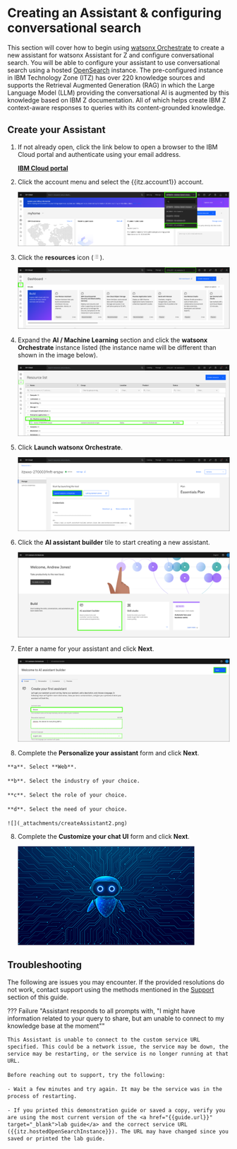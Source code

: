 # Creating an Assistant & configuring conversational search
This section will cover how to begin using [watsonx Orchestrate](https://www.ibm.com/products/watsonx-orchestrate?p1=Search&p4=43700077722754881&p5=e&p9=58700008198244496&gad_source=1&gclsrc=ds) to create a new assistant for watsonx Assistant for Z and configure conversational search. You will be able to configure your assistant to use conversational search using a hosted [OpenSearch](https://opensearch.org/) instance. The pre-configured instance in IBM Technology Zone (ITZ) has over 220 knowledge sources and supports the Retrieval Augmented Generation (RAG) in which the Large Language Model (LLM) providing the conversational AI is augmented by this knowledge based on IBM Z documentation. All of which helps create IBM Z context-aware responses to queries with its content-grounded knowledge.

<!-- Note: In this section, you can test setting up conversational search using a hosted OpenSearch instance in ITZ. If you would like to support a use case in which you’re able to ingest your own documentation in addition to the pre-packaged IBM Z Documentation, you will need to leverage Bring Your Own Search (BYOS). The following section after this is optional and provides guidance on how to do this, i.e. deploying your own OpenSearch instance on an OCP cluster. The instance will have the pre-installed IBM Z documentation along with a data ingestion service that you can use to load your own documents. You will then be able to configure watsonx Assistant for Z and its search parameters to fetch content from these documents. -->

## Create your Assistant
1. If not already open, click the link below to open a browser to the IBM Cloud portal and authenticate using your email address.

    <a href="cloud.ibm.com" target="_blank">**IBM Cloud portal**</a>

2. Click the account menu and select the {{itz.account1}} account.

    ![](_attachments/itzCloudSwitchAccounts.png)

3. Click the **resources** icon (![](_attachments/cloudResourcesIcon.png)).

    ![](_attachments/cloudResourcesMenu.png)

3. Expand the **AI / Machine Learning** section and click the **watsonx Orchestrate** instance listed (the instance name will be different than shown in the image below).

    ![](_attachments/cloudResourcesAI.png)

4. Click **Launch watsonx Orchestrate**.

    ![](_attachments/cloudWOButton.png)

5. Click the **AI assistant builder** tile to start creating a new assistant.

    ![](_attachments/cloudWOAIAssistantBuilder.png)

6. Enter a name for your assistant and click **Next**.

    ![](_attachments/createAssistant1.png)

7. Complete the **Personalize your assistant** form and click **Next**.

<!-- MAY WANT TO ADD INFO ON WHY THESE CHOICES OR HOW THEY ARE ACTUALLY USED DOWN THE ROAD -->

    **a**. Select **Web**.

    **b**. Select the industry of your choice.

    **c**. Select the role of your choice.

    **d**. Select the need of your choice.

    ![](_attachments/createAssistant2.png)

8. Complete the **Customize your chat UI** form and click **Next**.

    ![](_attachments/Zeeves.png)

    




## Troubleshooting

The following are issues you may encounter. If the provided resolutions do not work, contact support using the methods mentioned in the [Support](../index.md#support) section of this guide.

??? Failure "Assistant responds to all prompts with, "I might have information related to your query to share, but am unable to connect to my knowledge base at the moment""

    This Assistant is unable to connect to the custom service URL specified. This could be a network issue, the service may be down, the service may be restarting, or the service is no longer running at that URL.

    Before reaching out to support, try the following:

    - Wait a few minutes and try again. It may be the service was in the process of restarting.
        
    - If you printed this demonstration guide or saved a copy, verify you are using the most current version of the <a href="{{guide.url}}" target="_blank">lab guide</a> and the correct service URL ({{itz.hostedOpenSearchInstance}}). The URL may have changed since you saved or printed the lab guide.

